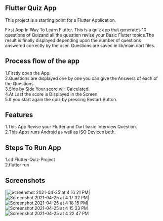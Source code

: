 ## Flutter Quiz App

This project is a starting point for a Flutter Application.

First App In Way To Learn Flutter. This is a quiz app that generates 10 questions of Quizand all the question revise your Basic Flutter topics.The result is finally displayed depending upon the number of questions answered correctly by the user. Questions are saved in lib/main.dart files.

## Process flow of the app
1.Firstly open the App.</br>
2.Questions are displayed one by one you can give the Answers of each of the Questions.</br>
3.Side by Side Your score will Calculated.</br>
4.At Last the score is Displayed in the Screen </br>
5.If you start again the quiz by pressing Restart Button.</br>

## Features
1.This App Revise your Flutter and Dart basic Interview Question.</br>
2.This Apps runs Android as well as ISO Devices both.</br>

## Steps To Run App
1.cd Flutter-Quiz-Project</br>
2.flutter run</br>

## Screenshots

|![Screenshot 2021-04-25 at 4 16 21 PM](https://user-images.githubusercontent.com/77659857/115997513-f5dc5300-a600-11eb-9eb9-9013cb826087.png)|![Screenshot 2021-04-25 at 4 17 32 PM](https://user-images.githubusercontent.com/77659857/115997609-4a7fce00-a601-11eb-9b2d-ab652f1bb20b.png)|![Screenshot 2021-04-25 at 4 18 15 PM](https://user-images.githubusercontent.com/77659857/115997646-831fa780-a601-11eb-8461-40067101487e.png)|![Screenshot 2021-04-25 at 4 15 33 PM](https://user-images.githubusercontent.com/77659857/115997669-9cc0ef00-a601-11eb-8229-f8ebd841cc9e.png)</br>
![Screenshot 2021-04-25 at 4 22 47 PM](https://user-images.githubusercontent.com/77659857/115997693-ba8e5400-a601-11eb-87b8-f830950ce493.png)





